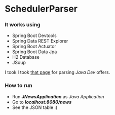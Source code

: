 # SchedulerParser

### It works using 
- Spring Boot Devtools
- Spring Data REST Explorer
- Spring Boot Actuator
- Spring Boot Data Jpa
- H2 Database
- JSoup

I took I took [that page](https://spb.hh.ru/search/vacancy?text=java&salary=&area=2&ored_clusters=true&enable_snippets=true) for parsing _Java Dev_ offers.

### How to run
- Run ___JNewsApplication___ as _Java Application_
- Go to ___localhost:8080/news___
- See the JSON table :)
